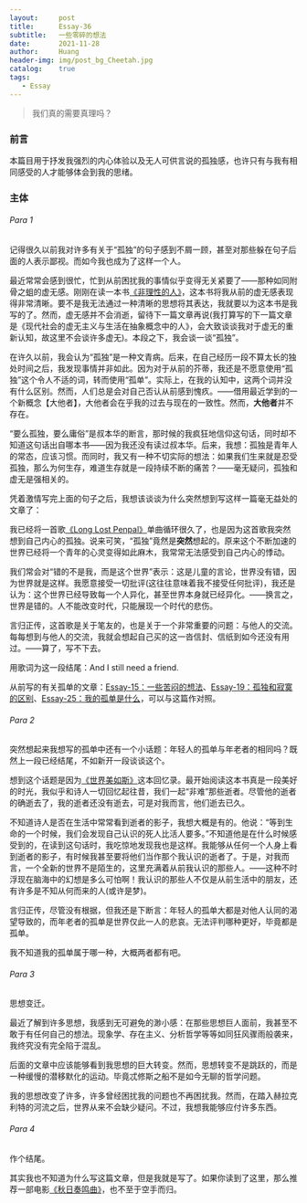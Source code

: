 ```yaml
---
layout:     post
title:      Essay-36
subtitle:   一些零碎的想法
date:       2021-11-28
author:     Huang
header-img: img/post_bg_Cheetah.jpg
catalog:    true
tags:
   - Essay
---
```


> 我们真的需要真理吗？

### 前言

本篇目用于抒发我强烈的内心体验以及无人可供言说的孤独感，也许只有与我有相同感受的人才能够体会到我的思绪。

### 主体

###### Para 1

记得很久以前我对许多有关于“孤独”的句子感到不屑一顾，甚至对那些躲在句子后面的人表示鄙视。而如今我也成为了这样一个人。

最近常常会感到很忙，忙到从前困扰我的事情似乎变得无关紧要了——那种如同附骨之蛆的虚无感。刚刚在读一本书[《非理性的人》](https://book.douban.com/subject/19962341/)，这本书将我从前的虚无感表现得非常清晰。要不是我无法通过一种清晰的思想将其表达，我就要以为这本书是我写的了。然而，虚无感并不会消逝，留待下一篇文章再说(我打算写的下一篇文章是《现代社会的虚无主义与生活在抽象概念中的人》，会大致谈谈我对于虚无的重新认知，故这里不会谈许多虚无)。本段之下，我会谈一谈“孤独”。

在许久以前，我会认为“孤独”是一种文青病。后来，在自己经历一段不算太长的独处时间之后，我发现事情并非如此。因为对于从前的芥蒂，我还是不愿意使用“孤独”这个令人不适的词，转而使用“孤单”。实际上，在我的认知中，这两个词并没有什么区别。然而，人们总是会对自己否认从前感到愧疚。——借用最近学到的一个新概念【大他者】，大他者会在乎我的过去与现在的一致性。然而，**大他者**并不存在。

“要么孤独，要么庸俗”是叔本华的断言，那时候的我疯狂地信仰这句话，同时却不知道这句话出自哪本书——因为我还没有读过叔本华。后来，我想：孤独是青年人的常态，应该习惯。而同时，我又有一种不切实际的想法：如果我们生来就是忍受孤独，那么为何生存，难道生存就是一段持续不断的痛苦？——毫无疑问，孤独和虚无是强相关的。

凭着激情写完上面的句子之后，我想该谈谈为什么突然想到写这样一篇毫无益处的文章了：

我已经将一首歌[《Long Lost Penpal》](https://genius.com/Hello-saferide-long-last-penpal-lyrics)单曲循环很久了，也是因为这首歌我突然想到自己内心的孤独。说来可笑，“孤独”竟然是**突然**想起的。原来这个不断加速的世界已经将一个青年的心灵变得如此麻木，我常常无法感受到自己内心的悸动。

我们常会对“错的不是我，而是这个世界”表示：这是儿童的言论，世界没有错，因为世界就是这样。我愿意接受一切批评(这往往意味着我不接受任何批评)，我还是认为：这个世界已经导致每一个人异化，甚至世界本身就已经异化。——换言之，世界是错的。人不能改变时代，只能展现一个时代的悲伤。

言归正传，这首歌是关于笔友的，也是关于一个非常重要的问题：与他人的交流。每每想到与他人的交流，我就会想起自己买的这一沓信封、信纸到如今还没有用过。——算了，写不下去。

用歌词为这一段结尾：And I still need a friend.

从前写的有关孤单的文章：[Essay-15：一些苦闷的想法](https://xn--29s704loyd.com/2021/06/30/Essay-15/)、[Essay-19：孤独和寂寞的区别](https://xn--29s704loyd.com/2021/07/06/Essay-19/)、[Essay-25：我的孤单是什么](https://xn--29s704loyd.com/2021/08/04/Essay-25/)，可以与这篇作对照。

###### Para 2

突然想起来我想写的孤单中还有一个小话题：年轻人的孤单与年老者的相同吗？既然上一段已经结尾，不如新开一段谈谈这个。

想到这个话题是因为[《世界美如斯》](https://book.douban.com/subject/25740169/)这本回忆录。最开始阅读这本书真是一段美好的时光，我似乎和诗人一切回忆起往昔，我们一起“非难”那些逝者。尽管他的逝者的确逝去了，我的逝者还没有逝去，可是对我而言，他们逝去已久。

不知道诗人是否在生活中常常看到逝者的影子，我想大概是有的。他说：“等到生命的一个时候，我们会发现自己认识的死人比活人要多。”不知道他是在什么时候感受到的，在读到这句话时，我吃惊地发现我也是这样。我能够从任何一个人身上看到逝者的影子，有时候我甚至要将他们当作那个我认识的逝者了。于是，对我而言，一个全新的世界不是陌生的，这里充满着从前我认识的那些人。——这种不时浮现在脑海中的幻想是多么可怕啊！我认识的那些人不仅是从前生活中的朋友，还有许多是不知从何而来的人(或许是梦)。

言归正传，尽管没有根据，但我还是下断言：年轻人的孤单大都是对他人认同的渴望导致的，而年老者的孤单是世界仅此一人的悲哀。无法评判哪种更好，毕竟都是孤单。

我不知道我的孤单属于哪一种，大概两者都有吧。

###### Para 3

思想变迁。

最近了解到许多思想，我感到无可避免的渺小感：在那些思想巨人面前，我甚至不敢于有任何自己的想法。现象学、存在主义、分析哲学等等如同狂风骤雨般袭来，我终究没有完全陷于混乱。

后面的文章中应该能够看到我思想的巨大转变。然而，思想转变不是跳跃的，而是一种缓慢的潜移默化的运动。毕竟忒修斯之船不是如今无聊的哲学问题。

我的思想改变了许多，许多曾经困扰我的问题也不再困扰我。然而，在踏入赫拉克利特的河流之后，世界从来不会缺少疑问。不过，我想我能够应付许多东西。

###### Para 4

作个结尾。

其实我也不知道为什么写这篇文章，但是我就是写了。如果你读到了这里，那么推荐一部电影[《秋日奏鸣曲》](https://movie.douban.com/subject/1297268/)，也不至于空手而归。

